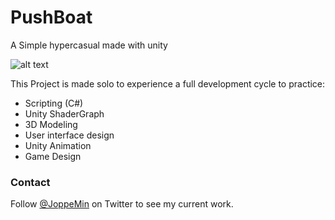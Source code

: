 # PushBoat
A Simple hypercasual made with unity

![alt text](https://media.giphy.com/media/4070R03MTpgMRDIHiF/giphy.gif)

This Project is made solo to experience a full development cycle to practice:
- Scripting (C#)
- Unity ShaderGraph
- 3D Modeling
- User interface design
- Unity Animation
- Game Design

### Contact
Follow [@JoppeMin](https://twitter.com/JoppeMin) on Twitter to see my current work.
